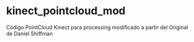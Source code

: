 # kinect_pointcloud_mod
Código PointCloud Kinect para processing modificado a partir del Original de Daniel Shiffman
